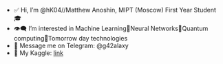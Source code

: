 - ✅  Hi, I’m @hK04//Matthew Anoshin, MIPT (Moscow) First Year Student 🎓 
- 👁‍🗨  I’m interested in Machine Learning🤖Neural Networks💪Quantum computing🤘Tomorrow day technologies
- 📳  Message me on Telegram:    @g42alaxy
- 🧠 My Kaggle: [link](https://www.kaggle.com/matthewanoshin)

<!---
hK04/hK04 is a ✨ special ✨ repository because its `README.md` (this file) appears on your GitHub profile.
You can click the Preview link to take a look at your changes.
--->
